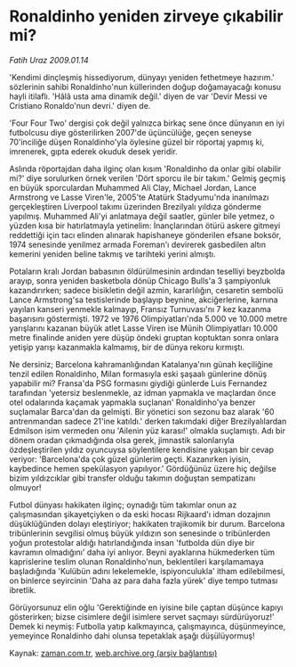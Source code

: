# Ronaldinho yeniden zirveye çıkabilir mi?

*Fatih Uraz 2009.01.14*

<tr><td class="metin" colspan="2" style="padding-top: 20px; padding-left: 5px; padding-right: 10px;">'Kendimi dinçleşmiş hissediyorum, dünyayı yeniden fethetmeye hazırım.' sözlerinin sahibi Ronaldinho'nun küllerinden doğup doğamayacağı konusu hayli itilaflı. 'Hâlâ usta ama dinamik değil.' diyen de var 'Devir Messi ve Cristiano Ronaldo'nun devri.' diyen de.</td></tr><tr><td class="metin" colspan="2" style="padding-top: 20px; padding-left: 5px; padding-right: 10px;"><p>'Four Four Two' dergisi çok değil yalnızca birkaç sene önce dünyanın en iyi futbolcusu diye gösterilirken 2007'de üçüncülüğe, geçen seneyse 70'inciliğe düşen Ronaldinho'yla öylesine güzel bir röportaj yapmış ki, imrenerek, gıpta ederek okuduk desek yeridir.
<p>Aslında röportajdan daha ilginç olan kısım 'Ronaldinho da onlar gibi olabilir mi?' diye sorulurken örnek verilen 'Dört sporcu ile bir takım.' Gelmiş geçmiş en büyük sporculardan Muhammed Ali Clay, Michael Jordan, Lance Armstrong ve Lasse Viren'le, 2005'te Atatürk Stadyumu'nda inanılmazı gerçekleştiren Liverpool takımı üzerinden Brezilyalı yıldıza gönderme yapılmış. Muhammed Ali'yi anlatmaya değil saatler, günler bile yetmez, o yüzden kısa bir hatırlatmayla yetinelim: İnançlarından ötürü askere gitmeyi reddettiği için tacı elinden alınarak hapishaneye gönderilen efsane boksör, 1974 senesinde yenilmez armada Foreman'ı devirerek gasbedilen altın kemerini yeniden beline takmış ve tarihteki yerini almıştı.
<p>Potaların kralı Jordan babasının öldürülmesinin ardından teselliyi beyzbolda arayıp, sonra yeniden basketbola dönüp Chicago Bulls'a 3 şampiyonluk kazandırırken; sadece bisikletin değil azmin, kararlılığın, cesaretin sembolü Lance Armstrong'sa testislerinde başlayıp beynine, akciğerlerine, karnına yayılan kanseri yenmekle kalmayıp, Fransız Turnuvası'nı 7 kez kazanma başarısını göstermişti. 1972 ve 1976 Olimpiyatları'nda 5.000 ve 10.000 metre yarışlarını kazanan büyük atlet Lasse Viren ise Münih Olimpiyatları 10.000 metre finalinde aniden yere düşüp öndeki gruptan koptuktan sonra onlara yetişip yarışı kazanmakla kalmamış, bir de dünya rekoru kırmıştı.
<p>Ne dersiniz; Barcelona kahramanlığından Katalanya'nın günah keçiliğine tenzil edilen Ronaldinho, Milan formasıyla eski şaşaalı günlerine dönüş yapabilir mi? Fransa'da PSG formasını giydiği günlerde Luis Fernandez tarafından 'yetersiz beslenmekle, az idman yapmakla ve maçlardan önce otel odalarında kaçamak yapmakla suçlanan' Ronaldinho'ya benzer suçlamalar Barca'dan da gelmişti. Bir yönetici son sezonu baz alarak '60 antrenmandan sadece 21'ine katıldı.' derken takımdaki diğer Brezilyalılardan Edmilson isim vermeden onu 'Ailenin yüz karası!' olmakla suçlamıştı. Adı bir dönem oradan çıkmadığında olsa gerek, jimnastik salonlarıyla özdeşleştirilen yıldız oyuncuysa söylentilere kendisine yakışan bir cevap veriyor: 'Barcelona'da çok güzel günlerim geçti. Kazanırken iyisin, kaybedince hemen spekülasyon yapılıyor.' Gördüğünüz üzere hiç değilse bizim yıldızcıklar gibi transfer olduğu takımın doğuştan sempatizanı olmuyor!
<p>Futbol dünyası hakikaten ilginç; oynadığı tüm takımlar onun az çalışmasından şikayetçiyken o da eski hocası Rijkaard'ı idman dozajının düşüklüğünden dolayı eleştiriyor; hakikaten trajikomik bir durum. Barcelona tribünlerinin sevgilisi olmuş büyük yıldızın son senesinde o tribünlerden yoğun protestolar aldığı hatırlandığında insan 'futbolda dün diye bir kavramın olmadığını' daha iyi anlıyor. Beyni ayaklarına hükmederken tüm kaprislerine teslim olunan Ronaldinho'nun, beklentileri karşılamamaya başladığında 'Kulübün adını lekelemekle, ispiyonculukla' itham edilebilmesi, on binlerce seyircinin 'Daha az para daha fazla yürek' diye tempo tutması ibretlik.
<p>Görüyorsunuz elin oğlu 'Gerektiğinde en iyisine bile çaptan düşünce kapıyı gösterirken; bizse cisimlere değil isimlere servet saçmayı sürdürüyoruz!' Demek ki neymiş: Futbolla yatıp kalkmayınca, çalışmayınca, düşünmeyince, yemeyince Ronaldinho dahi olunsa tepetaklak aşağı düşülüyormuş!<br/></p></p></p></p></p></p></td></tr>

Kaynak: [zaman.com.tr](http://zaman.com.tr/yazar.do?yazino=803403), [web.archive.org (arşiv bağlantısı)](http://web.archive.org/web/20090116005933/http://zaman.com.tr:80/yazar.do?yazino=803403)
